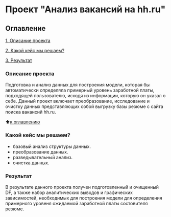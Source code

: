 # Проект "Анализ вакансий на hh.ru"

## Оглавление
[1. Описание проекта](https://github.com/EgorkaLS/SF_prog_2/blob/main/README.md#Описание-проекта)

[2. Какой кейс мы решаем?](https://github.com/EgorkaLS/SF_prog_2/blob/main/README.md#Какой-кейс-мы-решаем?)

[3. Результат](https://github.com/EgorkaLS/SF_prog_2/blob/main/README.md#Результат)

### Описание проекта
Подготовка и анализ данных для построения модели, которая бы автоматически определяла примерный уровень заработной платы, подходящей пользователю, исходя из информации, которую он указал о себе.
Данный проект включает преобразование, исследование и очистку данных представляющих собой выгрузку базы резюме с сайта поиска вакансий hh.ru.

:arrow_up:[к оглавлению](https://github.com/EgorkaLS/SF_prog_2/blob/main/README.md#Резюме)

### Какой кейс мы решаем?
- базовый анализ структуры данных.    
- преобразование данных.
- разведывательный анализ.
- очистка данных.

### Результат
В результате данного проекта получен подготовленный и очищенный DF, а также набор аналитических выводов и графических зависимостей, необходимых для построения модели для определения примерного уровеня ожидаемой заработной платы состовителя резюме.